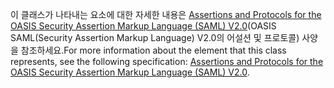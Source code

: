 <span data-ttu-id="8870b-101">이 클래스가 나타내는 요소에 대한 자세한 내용은 [Assertions and Protocols for the OASIS Security Assertion Markup Language (SAML) V2.0](https://docs.oasis-open.org/security/saml/v2.0/saml-core-2.0-os.pdf)(OASIS SAML(Security Assertion Markup Language) V2.0의 어설션 및 프로토콜) 사양을 참조하세요.</span><span class="sxs-lookup"><span data-stu-id="8870b-101">For more information about the element that this class represents, see the following specification: [Assertions and Protocols for the OASIS Security Assertion Markup Language (SAML) V2.0](https://docs.oasis-open.org/security/saml/v2.0/saml-core-2.0-os.pdf).</span></span>
